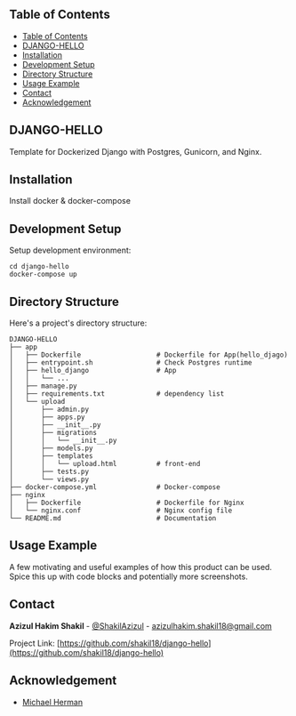 <!--
*** Thanks for checking out the my README-Template. If you have a suggestion
*** that would make this better, please fork the repo and create a pull request
*** or simply open an issue with the tag "enhancement".
*** Thanks again! Now go create something AMAZING! :D
-->


<!-- PROJECT READY MADE -->
<!--
*** I'm using markdown "reference style" links for readability.
*** Reference links are enclosed in brackets [ ] instead of parentheses ( ).
*** See the bottom of this document for the declaration of the reference variables
*** for contributors-url, forks-url, etc. This is an optional, concise syntax you may use.
*** https://www.markdownguide.org/basic-syntax/#reference-style-links
-->



## Table of Contents

- [Table of Contents](#table-of-contents)
- [DJANGO-HELLO <a name = "about_the_project"></a>](#django-hello-)
- [Installation <a name = "installation"></a>](#installation-)
- [Development Setup <a name = "development_setup"></a>](#development-setup-)
- [Directory Structure <a name = "directory_structure"></a>](#directory-structure-)
- [Usage Example <a name = "usage_example"></a>](#usage-example-)
- [Contact <a name = "contact"></a>](#contact-)
- [Acknowledgement <a name = "references"></a>](#acknowledgement-)



<!-- ABOUT THE PROJECT -->
## DJANGO-HELLO <a name = "about_the_project"></a>

Template for Dockerized Django with Postgres, Gunicorn, and Nginx.



<!-- INSTALLATION -->
## Installation <a name = "installation"></a>

Install docker & docker-compose



<!-- DEVELOPMENT -->
## Development Setup <a name = "development_setup"></a>

Setup development environment:

```shell
cd django-hello
docker-compose up
```



<!-- DIRECTORY STRUCTURE -->
## Directory Structure <a name = "directory_structure"></a>

Here's a project's directory structure:

```text
DJANGO-HELLO
├── app
│   ├── Dockerfile                   # Dockerfile for App(hello_djago)
│   ├── entrypoint.sh                # Check Postgres runtime
│   ├── hello_django                 # App
│   │   └── ...
│   ├── manage.py
│   ├── requirements.txt             # dependency list
│   └── upload
│       ├── admin.py
│       ├── apps.py                  
│       ├── __init__.py
│       ├── migrations
│       │   └── __init__.py
│       ├── models.py                
│       ├── templates
│       │   └── upload.html          # front-end
│       ├── tests.py
│       └── views.py                 
├── docker-compose.yml               # Docker-compose
├── nginx
│   ├── Dockerfile                   # Dockerfile for Nginx
│   └── nginx.conf                   # Nginx config file
└── README.md                        # Documentation

```



<!-- USAGE EXAMPLE -->
## Usage Example <a name = "usage_example"></a>

A few motivating and useful examples of how this product can be used. Spice this up with code blocks and potentially more screenshots.



<!-- CONTACT -->
## Contact <a name = "contact"></a>

**Azizul Hakim Shakil** - [@ShakilAzizul](https://twitter.com/ShakilAzizul) - azizulhakim.shakil18@gmail.com

Project Link: [https://github.com/shakil18/django-hello](https://github.com/shakil18/django-hello)



<!-- REFERENCES -->
## Acknowledgement <a name = "references"></a>
* [Michael Herman](https://testdriven.io/blog/dockerizing-django-with-postgres-gunicorn-and-nginx/)



